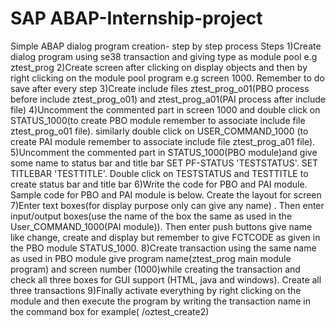 # SAP ABAP-Internship-project
Simple ABAP dialog program creation- step by step process
Steps
1)Create dialog program using se38 transaction and giving type as module pool e.g ztest_prog
2)Create screen after clicking on display objects and then by right clicking on the module pool program e.g screen 1000. Remember to do save after every step
3)Create include files ztest_prog_o01(PBO process before include ztest_prog_o01) and ztest_prog_a01(PAI process after include file)
4)Uncomment the commented part in screen 1000 and double click on STATUS_1000(to create PBO module remember to associate include file ztest_prog_o01 file). similarly double click on USER_COMMAND_1000 (to create PAI module remember to associate include file ztest_prog_a01 file).
5)Uncomment the commented part in STATUS_1000(PBO module)and give some name to status bar and title bar
SET PF-STATUS 'TESTSTATUS'.
SET TITLEBAR 'TESTTITLE'.
Double click on TESTSTATUS and TESTTITLE to create status bar and title bar
6)Write the code for PBO and PAI module. Sample code for PBO and PAI module is below.
Create the layout for screen
7)Enter text boxes(for display purpose only can give any name) . Then enter input/output boxes(use the name of the box the same as used in the User_COMMAND_1000(PAI module)). Then enter push buttons give name like change, create and display but remember to give FCTCODE as given in the PBO module STATUS_1000.
8)Create transaction using the same name as used in PBO module give program name(ztest_prog main module program) and screen number (1000)while creating the transaction and check all three boxes for GUI support (HTML, java and windows). Create all three transactions
9)Finally activate everything by right clicking on the module and then execute the program by writing the transaction name in the command box for example( /oztest_create2)
